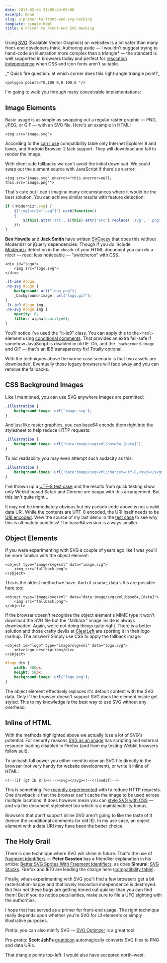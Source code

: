 ```yaml
---
date: 2013-02-04 21:05:44+00:00
excerpt: None
slug: a-primer-to-front-end-svg-hacking
template: single.html
title: A Primer to Front-end SVG Hacking
---
```


Using [SVG](https://developer.mozilla.org/en/docs/SVG) (Scalable Vector Graphics) on websites is a lot safer than many front-end developers think. Authoring aside — I wouldn't suggest trying to hand-code an illustration more complex than a triangle* — the standard is well supported in browsers today and perfect for [resolution independence](http://coding.smashingmagazine.com/2012/01/16/resolution-independence-with-svg/) when CSS and icon fonts aren't suitable.

<p class="p--small">_* Quick fire question: at which corner does this right-angle triangle point?_</p>



````markup
<polygon points="0,100 0,0 100,0 "/>
````

I'm going to walk you through many conceivable implementations:


## Image Elements


Basic usage is as simple as swapping out a regular raster graphic — PNG, JPEG, or GIF — with an SVG file. Here's an example in HTML:

````markup
<img src="image.svg">
````

According to the [can I use](http://caniuse.com/#search=SVG) compatibility table only Internet Explorer 8 and lower, and Android Browser 2 lack support. They will download and fail to render the image.

With client side fallbacks we can't avoid the initial download. We could swap out the element source with JavaScript if there's an error:

````markup
<img src="image.svg" onerror="this.onerror=null; this.src='image.png'">
````

That's cute but I can't imagine many circumstances where it would be the best solution. You can achieve similar results with feature detection:

````javascript
if (!Modernizr.svg) {
    $('img[src$=".svg"]').each(function()
    {
        $(this).attr('src', $(this).attr('src').replace('.svg', '.png'));
    });
}
````

**Ben Howdle** and **Jack Smith** have written [SVGeezy](http://benhowdle.im/svgeezy/) that does this without Modernizr or jQuery dependencies. Though if you do include [Modernizr](http://modernizr.com/) detection in the `<head>` of your HTML document you can do a nicer — read: less noticeable — "switcheroo" with CSS.

````markup
<div id="logo">
    <img src="logo.svg">
</div>
````


````css
.lt-ie9 #logo,
.no-svg #logo {
    background: url("logo.png");
    _background-image: url("logo.gif");
}
.lt-ie9 #logo img,
.no-svg #logo img {
    opacity: 0;
    filter: alpha(opacity=0);
}
````

You'll notice I've used the "lt-ie9" class. You can apply this to the `<html>` element using [conditional comments](http://www.quirksmode.org/css/condcom.html). That provides an extra fail-safe if somehow JavaScript is disabled in old IE. Oh, and the `_background-image` and GIF — that's an IE6 transparency fix! Totally optional.

With the techniques above the worse case scenario is that two assets are downloaded. Eventually those legacy browsers will fade away and you can remove the fallbacks.


## CSS Background Images


Like I mentioned, you can use SVG anywhere images are permitted:

````css
.illustration {
    background-image: url('image.svg');
}
````

And just like raster graphics, you can base64 encode them right into the stylesheet to help reduce HTTP requests:

````css
.illustration {
    background-image: url('data:image/svg+xml;base64,[data]');
}
````

To aid readability you may even attempt such audacity as this:

````css
.illustration {
    background-image: url('data:image/svg+xml;charset=utf-8,<svg></svg>');
}
````

I've thrown up a [UTF-8 test case](https://dbushell.com/demos/svg/utf8uri/test2.html) and the results from quick testing show only Webkit based Safari and Chrome are happy with this arrangement. But this isn't quite right…

It may not be immediately obvious but my pseudo code above is not a valid data URI. While the contents are UTF-8 encoded, the URI itself needs to be [URI encoded](http://en.wikipedia.org/wiki/Percent-encoding). View the source of my last demo in the [test case](https://dbushell.com/demos/svg/utf8uri/test2.html) to see why this is ultimately pointless! The base64 version is always smaller.


## Object Elements


If you were experimenting with SVG a couple of years ago like I was you'll be more familiar with the object element:

````markup
<object type="image/svg+xml" data="image.svg">
    <img src="fallback.png">
</object>
````

This is the oldest method we have. And of course, data URIs are possible here too:

````markup
<object type="image/svg+xml" data="data:image/svg+xml;base64,[data]">
    <img src="fallback.png">
</object>
````

If the browser doesn't recognise the object element's MIME type it won't download the SVG file but the "fallback" image inside is always downloaded. Again, we're not doing things quite right. There is a better solution and those crafty devils at [ClearLeft](http://clearleft.com/) are sporting it in their logo markup. The answer? Simply use CSS to apply the fallback image:

````markup
<object id="logo" type="image/svg+xml" data="logo.svg">
    <div>logo description</div>
</object>
````


````css
#logo div {
    width: 300px;
    height: 50px;
    background-image: url("logo.png");
}
````

The object element effectively replaces it's default content with the SVG data. Only if the browser doesn't support SVG does the element inside get styled. This to my knowledge is the best way to use SVG without any overhead.


## Inline of HTML


With the methods highlighted above we actually lose a lot of SVG's potential. For security reasons [SVG as an image](https://developer.mozilla.org/en-US/docs/SVG/SVG_as_an_Image) has scripting and external resource loading disabled in Firefox (and from my testing Webkit browsers follow suit).

To unleash full power you either need to view an SVG file directly in the browser (not very handy for website development), or write it inline of HTML:

````markup
<!--[if (gt IE 8)]><!--><svg></svg><!--<![endif]-->
````

This is something I've [recently experimented](https://dbushell.com/2013/01/28/gloople-responsive-design-review/) with to reduce HTTP requests. One drawback is that the browser can't cache the image to be used across multiple locations. It does however mean you can [style SVG with CSS](https://developer.mozilla.org/en-US/docs/CSS/Getting_Started/SVG_and_CSS) — and via the document stylesheet too which is a maintainability bonus.

Browsers that don't support inline SVG aren't going to like the taste of it (hence the conditional comments for old IE). In my use case, an object element with a data URI may have been the better choice.


## The Holy Grail


There is one technique where SVG will shine in future. That's the use of [fragment identifiers](http://www.w3.org/TR/SVG/linking.html#LinksIntoSVG) — **Peter Gasston** has a friendlier explanation in his article: [Better SVG Sprites With Fragment Identifiers](http://www.broken-links.com/2012/08/14/better-svg-sprites-with-fragment-identifiers/), as does **Simurai**: [SVG Stacks](http://simurai.com/post/20251013889/svg-stacks). Firefox and IE10 are leading the charge here ([compatibility table](http://caniuse.com/svg-fragment)).

Finally, when experimenting with SVG you'll find a few browsers get a bit rasterisation-happy and that lovely resolution independence is destroyed. But fear not these bugs are getting ironed out quicker than you can find them! But if you do notice peculiarities, make sure to file a UFO sighting with the authorities.

I hope that has served as a primer for front-end usage. The right technique really depends upon whether you're SVG for UI elements or simply illustrative purposes.

Protip: you can also minify SVG — [SVG Optimzer](https://github.com/svg/svgo) is a great tool.

Pro-protip: **Scott Jehl's** [grunticon](https://github.com/filamentgroup/grunticon) automagically converts SVG files to PNG and data URIs.

<p class="p--small">That triangle points top-left. I would also have accepted north-west.</p>

